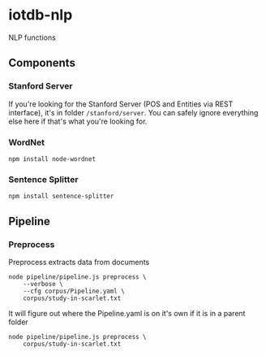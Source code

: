 # iotdb-nlp
NLP functions

## Components

### Stanford Server

If you're looking for the Stanford Server 
(POS and Entities via REST interface),
it's in folder `/stanford/server`. 
You can safely ignore everything else here
if that's what you're looking for.

### WordNet

    npm install node-wordnet

### Sentence Splitter

    npm install sentence-splitter

## Pipeline

### Preprocess

Preprocess extracts data from documents

    node pipeline/pipeline.js preprocess \
        --verbose \
        --cfg corpus/Pipeline.yaml \
        corpus/study-in-scarlet.txt 

It will figure out where the Pipeline.yaml
is on it's own if it is in a parent folder

    node pipeline/pipeline.js preprocess \
        corpus/study-in-scarlet.txt 

